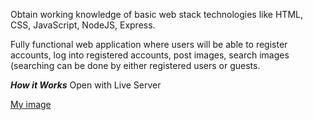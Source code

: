 Obtain working knowledge of basic web stack technologies like HTML, CSS,
JavaScript, NodeJS, Express.

Fully functional web application where users will be able to
register accounts, log into registered accounts, post images, search images (searching can be done by
either registered users or guests.

***How it Works***
Open with Live Server


[My image](https://github.com/Faridmhp/Loging-Reg-Post-Website/img/Log.JPG)
